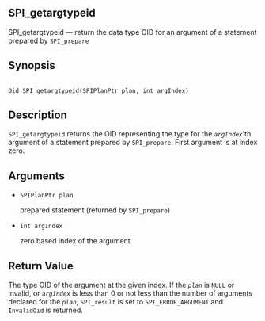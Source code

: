 ## SPI\_getargtypeid

SPI\_getargtypeid — return the data type OID for an argument of a statement prepared by `SPI_prepare`

## Synopsis

```

Oid SPI_getargtypeid(SPIPlanPtr plan, int argIndex)
```

## Description

`SPI_getargtypeid` returns the OID representing the type for the *`argIndex`*'th argument of a statement prepared by `SPI_prepare`. First argument is at index zero.

## Arguments

* `SPIPlanPtr plan`

    prepared statement (returned by `SPI_prepare`)

* `int argIndex`

    zero based index of the argument

## Return Value

The type OID of the argument at the given index. If the *`plan`* is `NULL` or invalid, or *`argIndex`* is less than 0 or not less than the number of arguments declared for the *`plan`*, `SPI_result` is set to `SPI_ERROR_ARGUMENT` and `InvalidOid` is returned.